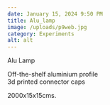 ```yaml
---
date: January 15, 2024 9:50 PM
title: Alu_lamp
image: /uploads/p9web.jpg
category: Experiments
alt: alt
---
```

A﻿lu Lamp

O﻿ff-the-shelf aluminium profile\
3﻿d printed connector caps

2﻿000x15x15cms.
